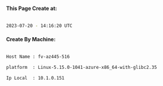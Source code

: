 
   
#### This Page Create at:

```bash

2023-07-20 - 14:16:20 UTC

```

#### Create By Machine:

```bash

Host Name : fv-az445-516

platform  : Linux-5.15.0-1041-azure-x86_64-with-glibc2.35

Ip Local  : 10.1.0.151

```

